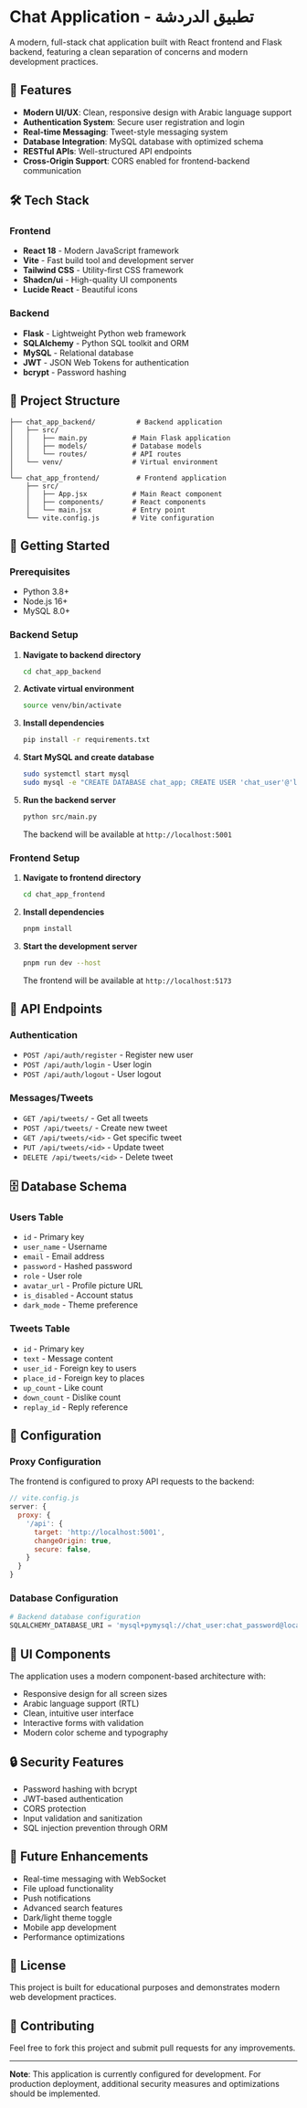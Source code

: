 # Chat Application - تطبيق الدردشة

A modern, full-stack chat application built with React frontend and Flask backend, featuring a clean separation of concerns and modern development practices.

## 🚀 Features

- **Modern UI/UX**: Clean, responsive design with Arabic language support
- **Authentication System**: Secure user registration and login
- **Real-time Messaging**: Tweet-style messaging system
- **Database Integration**: MySQL database with optimized schema
- **RESTful APIs**: Well-structured API endpoints
- **Cross-Origin Support**: CORS enabled for frontend-backend communication

## 🛠 Tech Stack

### Frontend
- **React 18** - Modern JavaScript framework
- **Vite** - Fast build tool and development server
- **Tailwind CSS** - Utility-first CSS framework
- **Shadcn/ui** - High-quality UI components
- **Lucide React** - Beautiful icons

### Backend
- **Flask** - Lightweight Python web framework
- **SQLAlchemy** - Python SQL toolkit and ORM
- **MySQL** - Relational database
- **JWT** - JSON Web Tokens for authentication
- **bcrypt** - Password hashing

## 📁 Project Structure

```
├── chat_app_backend/          # Backend application
│   ├── src/
│   │   ├── main.py           # Main Flask application
│   │   ├── models/           # Database models
│   │   └── routes/           # API routes
│   └── venv/                 # Virtual environment
│
└── chat_app_frontend/         # Frontend application
    ├── src/
    │   ├── App.jsx           # Main React component
    │   ├── components/       # React components
    │   └── main.jsx          # Entry point
    └── vite.config.js        # Vite configuration
```

## 🚀 Getting Started

### Prerequisites
- Python 3.8+
- Node.js 16+
- MySQL 8.0+

### Backend Setup

1. **Navigate to backend directory**
   ```bash
   cd chat_app_backend
   ```

2. **Activate virtual environment**
   ```bash
   source venv/bin/activate
   ```

3. **Install dependencies**
   ```bash
   pip install -r requirements.txt
   ```

4. **Start MySQL and create database**
   ```bash
   sudo systemctl start mysql
   sudo mysql -e "CREATE DATABASE chat_app; CREATE USER 'chat_user'@'localhost' IDENTIFIED BY 'chat_password'; GRANT ALL PRIVILEGES ON chat_app.* TO 'chat_user'@'localhost'; FLUSH PRIVILEGES;"
   ```

5. **Run the backend server**
   ```bash
   python src/main.py
   ```
   The backend will be available at `http://localhost:5001`

### Frontend Setup

1. **Navigate to frontend directory**
   ```bash
   cd chat_app_frontend
   ```

2. **Install dependencies**
   ```bash
   pnpm install
   ```

3. **Start the development server**
   ```bash
   pnpm run dev --host
   ```
   The frontend will be available at `http://localhost:5173`

## 🔗 API Endpoints

### Authentication
- `POST /api/auth/register` - Register new user
- `POST /api/auth/login` - User login
- `POST /api/auth/logout` - User logout

### Messages/Tweets
- `GET /api/tweets/` - Get all tweets
- `POST /api/tweets/` - Create new tweet
- `GET /api/tweets/<id>` - Get specific tweet
- `PUT /api/tweets/<id>` - Update tweet
- `DELETE /api/tweets/<id>` - Delete tweet

## 🗄 Database Schema

### Users Table
- `id` - Primary key
- `user_name` - Username
- `email` - Email address
- `password` - Hashed password
- `role` - User role
- `avatar_url` - Profile picture URL
- `is_disabled` - Account status
- `dark_mode` - Theme preference

### Tweets Table
- `id` - Primary key
- `text` - Message content
- `user_id` - Foreign key to users
- `place_id` - Foreign key to places
- `up_count` - Like count
- `down_count` - Dislike count
- `replay_id` - Reply reference

## 🔧 Configuration

### Proxy Configuration
The frontend is configured to proxy API requests to the backend:

```javascript
// vite.config.js
server: {
  proxy: {
    '/api': {
      target: 'http://localhost:5001',
      changeOrigin: true,
      secure: false,
    }
  }
}
```

### Database Configuration
```python
# Backend database configuration
SQLALCHEMY_DATABASE_URI = 'mysql+pymysql://chat_user:chat_password@localhost/chat_app'
```

## 🎨 UI Components

The application uses a modern component-based architecture with:
- Responsive design for all screen sizes
- Arabic language support (RTL)
- Clean, intuitive user interface
- Interactive forms with validation
- Modern color scheme and typography

## 🔒 Security Features

- Password hashing with bcrypt
- JWT-based authentication
- CORS protection
- Input validation and sanitization
- SQL injection prevention through ORM

## 🚀 Future Enhancements

- Real-time messaging with WebSocket
- File upload functionality
- Push notifications
- Advanced search features
- Dark/light theme toggle
- Mobile app development
- Performance optimizations

## 📝 License

This project is built for educational purposes and demonstrates modern web development practices.

## 🤝 Contributing

Feel free to fork this project and submit pull requests for any improvements.

---

**Note**: This application is currently configured for development. For production deployment, additional security measures and optimizations should be implemented.

